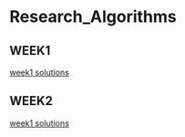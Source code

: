 # Research_Algorithms

## WEEK1
[week1 solutions](https://github.com/almogre02/Research_Algorithms/tree/main/venv/Ex1)


## WEEK2
[week1 solutions](https://github.com/almogre02/Research_Algorithms/tree/main/venv/Ex2)

